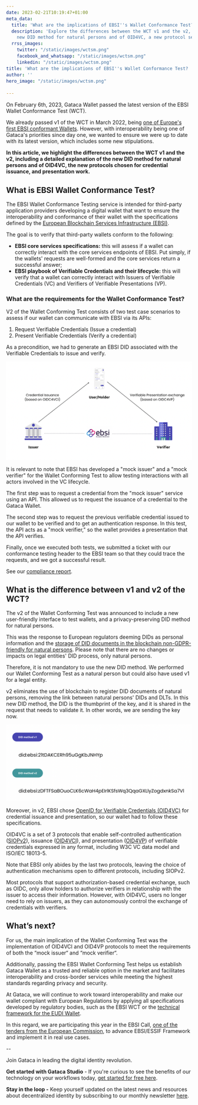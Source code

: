 ```yaml
---
date: 2023-02-21T10:19:47+01:00
meta_data:
  title: 'What are the implications of EBSI''s Wallet Conformance Test? '
  description: 'Explore the differences between the WCT v1 and the v2, including the
    new DID method for natural persons and of OID4VC, a new protocol selected. '
  rrss_images:
    twitter: "/static/images/wctsm.png"
    facebook_and_whatsapp: "/static/images/wctsm.png"
    linkedin: "/static/images/wctsm.png"
title: 'What are the implications of EBSI''s Wallet Conformance Test? '
author: ''
hero_image: "/static/images/wctsm.png"

---
```

On February 6th, 2023, Gataca Wallet passed the latest version of the EBSI Wallet Conformance Test (WCT).

We already passed v1 of the WCT in March 2022, being [one of Europe's first EBSI conformant Wallets](https://www.gataca.io/blog/the-gataca-wallet-becomes-one-of-the-first-ebsi-conformant-wallets-in-europe). However, with interoperability being one of Gataca's priorities since day one, we wanted to ensure we were up to date with its latest version, which includes some new stipulations.

**In this article, we highlight the differences between the WCT v1 and the v2, including a detailed explanation of the new DID method for natural persons and of OID4VC, the new protocols chosen for credential issuance, and presentation work.**

## What is EBSI Wallet Conformance Test?

The EBSI Wallet Conformance Testing service is intended for third-party application providers developing a digital wallet that want to ensure the interoperability and conformance of their wallet with the specifications defined by the [European Blockchain Services Infrastructure (EBSI)](https://ec.europa.eu/digital-building-blocks/wikis/display/EBSI/Home).

The goal is to verify that third-party wallets conform to the following:

* **EBSI core services specifications:** this will assess if a wallet can correctly interact with the core services endpoints of EBSI. Put simply, if the wallets' requests are well-formed and the core services return a successful answer;
* **EBSI playbook of Verifiable Credentials and their lifecycle:** this will verify that a wallet can correctly interact with Issuers of Verifiable Credentials (VC) and Verifiers of Verifiable Presentations (VP).

### What are the requirements for the Wallet Conformance Test?

V2 of the Wallet Conforming Test consists of two test case scenarios to assess if our wallet can communicate with EBSI via its APIs:

1. Request Verifiable Credentials (Issue a credential)
2. Present Verifiable Credentials (Verify a credential)

As a precondition, we had to generate an EBSI DID associated with the Verifiable Credentials to issue and verify.

![](/static/images/screenshot-2023-02-21-at-11-05-06.png)

It is relevant to note that EBSI has developed a "mock issuer" and a "mock verifier" for the Wallet Conforming Test to allow testing interactions with all actors involved in the VC lifecycle.

The first step was to request a credential from the "mock issuer" service using an API. This allowed us to request the issuance of a credential to the Gataca Wallet.

The second step was to request the previous verifiable credential issued to our wallet to be verified and to get an authentication response. In this test, the API acts as a "mock verifier," so the wallet provides a presentation that the API verifies.

Finally, once we executed both tests, we submitted a ticket with our conformance testing header to the EBSI team so that they could trace the requests, and we got a successful result.

See our [compliance report](https://ec.europa.eu/digital-building-blocks/wikis/download/attachments/475267168/Gataca_signed.pdf?api=v2).

## **What is the difference between v1 and v2 of the WCT?**

The v2 of the Wallet Conforming Test was announced to include a new user-friendly interface to test wallets, and a privacy-preserving DID method for natural persons.

This was the response to European regulators deeming DIDs as personal information and the [storage of DID documents in the blockchain non-GDPR-friendly for natural persons](https://gataca.io/blog/ebsi-did-v2-a-test-to-ssi-usability-and-its-use-of-blockchain-technology). Please note that there are no changes or impacts on legal entities' DID process, only natural persons.

Therefore, it is not mandatory to use the new DID method. We performed our Wallet Conforming Test as a natural person but could also have used v1 for a legal entity.

v2 eliminates the use of blockchain to register DID documents of natural persons, removing the link between natural persons' DIDs and DLTs. In this new DID method, the DID is the thumbprint of the key, and it is shared in the request that needs to validate it. In other words, we are sending the key now.

![](/static/images/screenshot-2023-02-15-at-13-03-16.png)

Moreover, in v2, EBSI chose [OpenID for Verifiable Credentials (OID4VC)](https://openid.net/openid4vc/) for credential issuance and presentation, so our wallet had to follow these specifications. 

OID4VC is a set of 3 protocols that enable self-controlled authentication ([SIOPv2](https://openid.bitbucket.io/connect/openid-connect-self-issued-v2-1_0.html)), issuance ([OID4VCI](https://openid.net/specs/openid-4-verifiable-credential-issuance-1_0.html)), and presentation ([OID4VP](https://openid.bitbucket.io/connect/openid-4-verifiable-presentations-1_0.html)) of verifiable credentials expressed in any format, including W3C VC data model and ISO/IEC 18013-5. 

Note that EBSI only abides by the last two protocols, leaving the choice of authentication mechanisms open to different protocols, including SIOPv2.

Most protocols that support authorization-based credential exchange, such as OIDC, only allow holders to authorize verifiers in relationship with the issuer to access their information. However, with OID4VC, users no longer need to rely on issuers, as they can autonomously control the exchange of credentials with verifiers.

## **What’s next?**

For us, the main implication of the Wallet Conforming Test was the implementation of OID4VCI and OID4VP protocols to meet the requirements of both the “mock issuer“ and “mock verifier“.

Additionally, passing the EBSI Wallet Conforming Test helps us establish Gataca Wallet as a trusted and reliable option in the market and facilitates interoperability and cross-border services while meeting the highest standards regarding privacy and security.

At Gataca, we will continue to work toward interoperability and make our wallet compliant with European Regulations by applying all specifications developed by regulatory bodies, such as the EBSI WCT or the [technical framework for the EUDI Wallet](https://digital-strategy.ec.europa.eu/en/library/european-digital-identity-wallet-architecture-and-reference-framework "https://digital-strategy.ec.europa.eu/en/library/european-digital-identity-wallet-architecture-and-reference-framework").

In this regard, we are participating this year in the EBSI Call, [one of the tenders from the European Commission](https://gataca.io/blog/gataca-participate-eu-digital-identity-wallet-large-scale-pilots "https://gataca.io/blog/gataca-participate-eu-digital-identity-wallet-large-scale-pilots"), to advance EBSI/ESSIF Framework and implement it in real use cases.

\--

Join Gataca in leading the digital identity revolution.

**Get started with Gataca Studio** - If you're curious to see the benefits of our technology on your workflows today, [get started for free here](https://studio.gataca.io/login "https://studio.gataca.io/login").

**Stay in the loop -** Keep yourself updated on the latest news and resources about decentralized identity by subscribing to our monthly newsletter [here](https://4728390.hs-sites.com/subscription "https://4728390.hs-sites.com/subscription").